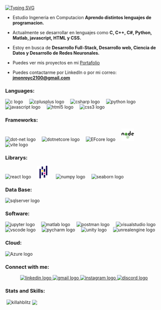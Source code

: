 <a href="https://git.io/typing-svg"><img src="https://readme-typing-svg.herokuapp.com?font=Fira+Code&pause=1000&center=true&vCenter=true&width=435&lines=+Jacobo+Monroy%3A+Desarrollo+Full-Stack." alt="Typing SVG" /></a>


- Estudio Ingeneria en Computacion **Aprendo distintos lenguajes de programacion.**

- Actualmente se desarrollar en lenguajes como **C, C++, C#, Python, Matlab, javascript, HTML y CSS.**

- Estoy en busca de **Desarrollo Full-Stack, Desarrollo web, Ciencia de Datos y Desarrollo de Redes Neuronales.**

- Puedes ver mis proyectos en mi [Portafolio](https://github.com/KillahBlitz/MY-PORTFOLIO/tree/main)

- Puedes contactarme por LinkedIn o por mi correo: **jmonroyc2100@gmail.com**

<h3 align="left">Languages:</h3>
<div align="left">
  <img src="https://cdn.jsdelivr.net/gh/devicons/devicon/icons/c/c-original.svg" height="40" alt="c logo"  />
  <img width="12" />
  <img src="https://cdn.jsdelivr.net/gh/devicons/devicon/icons/cplusplus/cplusplus-original.svg" height="40" alt="cplusplus logo"  />
  <img width="12" />
  <img src="https://cdn.jsdelivr.net/gh/devicons/devicon/icons/csharp/csharp-original.svg" height="40" alt="csharp logo"  />
  <img width="12" />
  <img src="https://cdn.jsdelivr.net/gh/devicons/devicon/icons/python/python-original.svg" height="40" alt="python logo"  />
  <img width="12" />
  <img src="https://cdn.jsdelivr.net/gh/devicons/devicon/icons/javascript/javascript-original.svg" height="40" alt="javascript logo"  />
  <img width="12" />
  <img src="https://cdn.jsdelivr.net/gh/devicons/devicon/icons/html5/html5-original.svg" height="40" alt="html5 logo"  />
  <img width="12" />
  <img src="https://cdn.jsdelivr.net/gh/devicons/devicon/icons/css3/css3-original.svg" height="40" alt="css3 logo"  />
</div>

###
<h3 align="left">Frameworks:</h3>
<div align="left">
  <img src="https://cdn.jsdelivr.net/gh/devicons/devicon/icons/dot-net/dot-net-original.svg" height="40" alt="dot-net logo"  />
  <img width="12" />
  <img src="https://cdn.jsdelivr.net/gh/devicons/devicon/icons/dotnetcore/dotnetcore-original.svg" height="40" alt="dotnetcore logo"  />
  <img width="12" />
  <img src="https://encrypted-tbn0.gstatic.com/images?q=tbn:ANd9GcTyUm-W6kxwH1oCB9BCxbWSf_tx8M8iyflk2w&s" height="40" alt="EFcore logo"  />
  <img width="12" />
  <img src="https://raw.githubusercontent.com/devicons/devicon/master/icons/nodejs/nodejs-original-wordmark.svg" height="40" alt="nodejs logo"  />
  <img width="12" />
  <img src="https://icon.icepanel.io/Technology/svg/Vite.js.svg" height="40" alt="vite logo"  />
  <img width="12" />
</div>

###
<h3 align="left">Librarys:</h3>
<div align="left">
  <img src="https://cdn.jsdelivr.net/gh/devicons/devicon/icons/react/react-original.svg" height="40" alt="react logo"  />
  <img width="12" />
  <img src="https://raw.githubusercontent.com/devicons/devicon/2ae2a900d2f041da66e950e4d48052658d850630/icons/pandas/pandas-original.svg" height="40" alt="pandas logo"  />
  <img width="12" />
  <img src="https://cdn.jsdelivr.net/gh/devicons/devicon/icons/numpy/numpy-original.svg" height="40" alt="numpy logo"  />
  <img width="12" />
  <img src="https://seaborn.pydata.org/_images/logo-mark-lightbg.svg"  height="40" alt="seaborn logo"  />
  <img width="12" />
</div>

###
<h3 align="left">Data Base:</h3>
<div align="left">
  <img src="https://www.svgrepo.com/show/303229/microsoft-sql-server-logo.svg" height="40" alt="sqlserver logo"  />
</div>

###
<h3 align="left">Software:</h3>
<div align="left">
  <img src="https://cdn.jsdelivr.net/gh/devicons/devicon/icons/jupyter/jupyter-original.svg" height="40" alt="jupyter logo"  />
  <img width="12" />
  <img src="https://cdn.jsdelivr.net/gh/devicons/devicon/icons/matlab/matlab-original.svg" height="40" alt="matlab logo"  />
  <img width="12" />
  <img src="https://www.vectorlogo.zone/logos/getpostman/getpostman-icon.svg" height="40" alt="postman logo"  />
  <img width="12" />
  <img src="https://cdn.jsdelivr.net/gh/devicons/devicon/icons/visualstudio/visualstudio-plain.svg" height="40" alt="visualstudio logo"  />
  <img width="12" />
  <img src="https://cdn.jsdelivr.net/gh/devicons/devicon/icons/vscode/vscode-original.svg" height="40" alt="vscode logo"  />
  <img width="12" />
  <img src="https://cdn.jsdelivr.net/gh/devicons/devicon/icons/pycharm/pycharm-original.svg" height="40" alt="pycharm logo"  />
  <img width="12" />
  <img src="https://www.vectorlogo.zone/logos/unity3d/unity3d-icon.svg" height="40" alt="unity logo"  />
  <img width="12" />
  <img src="https://raw.githubusercontent.com/kenangundogan/fontisto/036b7eca71aab1bef8e6a0518f7329f13ed62f6b/icons/svg/brand/unreal-engine.svg" height="40" alt="unrealengine logo"  />
  <img width="12" />
</div>

###
<h3 align="left">Cloud:</h3>
<div align="left">
  <img src="https://www.vectorlogo.zone/logos/microsoft_azure/microsoft_azure-icon.svg" height="40" alt="Azure logo"  />
  <img width="12" />
</div>


###
<h3 align="left">Connect with me:</h3>
<div align="left">
  <div align="center">
  <a href="https://linkedin.com/in/monroy-cortines-jacobo-emiliano-5395392b9" target="_blank">
    <img src="https://img.shields.io/static/v1?message=Jacobo%20Monroy&logo=linkedin&label=&color=0077B5&logoColor=white&labelColor=&style=for-the-badge" height="35" alt="linkedin logo"  />
  </a>
  <a href="mailto:jmonroyc1200@gmail.com" target="_blank">
    <img src="https://img.shields.io/static/v1?message=jmonroyc2100@gmail.com&logo=gmail&label=&color=D14836&logoColor=white&labelColor=&style=for-the-badge" height="35" alt="gmail logo"  />
  </a>
  <a href="https://www.instagram.com/jk_moon1/" target="_blank">
    <img src="https://img.shields.io/static/v1?message=jk_moon1&logo=instagram&label=&color=E4405F&logoColor=white&labelColor=&style=for-the-badge" height="35" alt="instagram logo"  />
  </a>
  <a href="https://discord.gg/killah" target="_blank">
    <img src="https://img.shields.io/static/v1?message=DewKat%204861&logo=discord&label=&color=7289DA&logoColor=white&labelColor=&style=for-the-badge" height="35" alt="discord logo"  />
  </a>
</div>
</div>


###
<h3 align="left">Stats and Skills:</h3>
<p>&nbsp;<img align="center" src="https://github-readme-stats.vercel.app/api?username=killahblitz&show_icons=true&theme=tokyonight" alt="killahblitz" /> <img align="center" src="https://github-readme-stats.vercel.app/api/top-langs/?username=killahblitz&layout=donut&theme=tokyonight" /></p>
